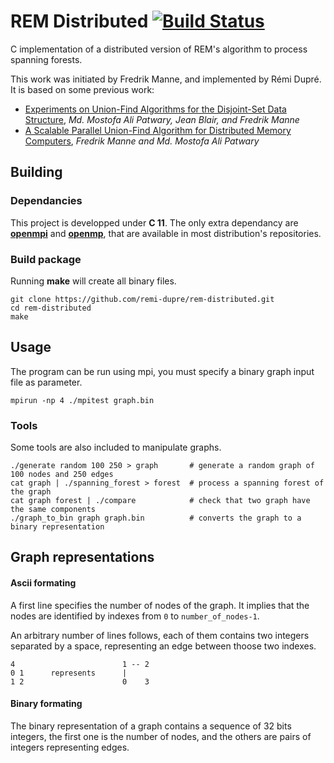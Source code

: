 REM Distributed [![Build Status](https://travis-ci.org/remi-dupre/rem-distributed-c.svg?branch=master)](https://travis-ci.org/remi-dupre/rem-distributed-c)
===============
C implementation of a distributed version of REM's algorithm to process spanning forests.

This work was initiated by Fredrik Manne, and implemented by Rémi Dupré. It is based on some previous work:
 - [Experiments on Union-Find Algorithms for the Disjoint-Set Data Structure](http://www.ii.uib.no/~fredrikm/fredrik/papers/SEA2010.pdf), *Md. Mostofa Ali Patwary, Jean Blair, and Fredrik Manne*
 - [A Scalable Parallel Union-Find Algorithm for Distributed Memory Computers](http://www.ii.uib.no/~fredrikm/fredrik/papers/PPAM2009.pdf), *Fredrik Manne and Md. Mostofa Ali Patwary*


Building
--------

### Dependancies
This project is developped under **C 11**. The only extra dependancy are [**openmpi**](https://www.open-mpi.org/) and [**openmp**](https://www.openmp.org/), that are available in most distribution's repositories.

### Build package
Running **make** will create all binary files.
```shell
git clone https://github.com/remi-dupre/rem-distributed.git
cd rem-distributed
make
```


Usage
-----
The program can be run using mpi, you must specify a binary graph input file as parameter.
```shell
mpirun -np 4 ./mpitest graph.bin
```

### Tools
Some tools are also included to manipulate graphs.
```shell
./generate random 100 250 > graph       # generate a random graph of 100 nodes and 250 edges
cat graph | ./spanning_forest > forest  # process a spanning forest of the graph
cat graph forest | ./compare            # check that two graph have the same components
./graph_to_bin graph graph.bin          # converts the graph to a binary representation
```


Graph representations
---------------------

#### Ascii formating
A first line specifies the number of nodes of the graph. It implies that the nodes are identified by indexes from `0` to `number_of_nodes-1`.

An arbitrary number of lines follows, each of them contains two integers separated by a space, representing an edge between thoose two indexes.

```
4                        1 -- 2
0 1      represents      |    
1 2                      0    3
```

#### Binary formating
The binary representation of a graph contains a sequence of 32 bits integers, the first one is the number of nodes, and the others are pairs of integers representing edges.
